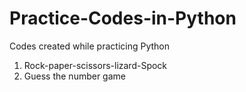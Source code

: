 # Practice-Codes-in-Python
Codes created while practicing Python

1. Rock-paper-scissors-lizard-Spock
2. Guess the number game
